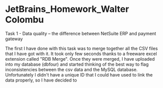 # JetBrains_Homework_Walter Colombu

Task 1 - Data quality – the difference between NetSuite ERP and payment gateway

The first I have done with this task was to merge together all the CSV files that I have got with it. It took only few seconds thanks to a freeware excel extension called "RDB Merge". 
Once they were merged, I have uploaded into my database (dbfour) and started thinking of the best way to flag inconsistencies between the csv data and the MySQL database. Unfortunately I didn't have a unique ID that I could have used to link the data properly, so I have decided to 
